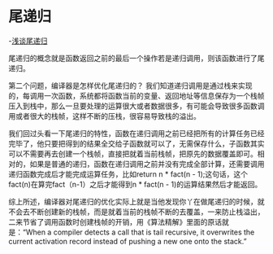 # 尾递归

-[浅谈尾递归](http://site.douban.com/196781/widget/notes/12161495/note/262014367/)

尾递归的概念就是函数返回之前的最后一个操作若是递归调用，则该函数进行了尾递归。

第二个问题，编译器是怎样优化尾递归的？
我们知道递归调用是通过栈来实现的，每调用一次函数，系统都将函数当前的变量、返回地址等信息保存为一个栈帧压入到栈中，那么一旦要处理的运算很大或者数据很多，有可能会导致很多函数调用或者很大的栈帧，这样不断的压栈，很容易导致栈的溢出。

我们回过头看一下尾递归的特性，函数在递归调用之前已经把所有的计算任务已经完毕了，他只要把得到的结果全交给子函数就可以了，无需保存什么，子函数其实可以不需要再去创建一个栈帧，直接把就着当前栈帧，把原先的数据覆盖即可。相对的，如果是普通的递归，函数在递归调用之前并没有完成全部计算，还需要调用递归函数完成后才能完成运算任务，比如return n * fact(n - 1);这句话，这个fact(n)在算完fact（n-1）之后才能得到n * fact(n - 1)的运算结果然后才能返回。

综上所述，编译器对尾递归的优化实际上就是当他发现你丫在做尾递归的时候，就不会去不断创建新的栈帧，而是就着当前的栈帧不断的去覆盖，一来防止栈溢出，二来节省了调用函数时创建栈帧的开销，用《算法精解》里面的原话就是：“When a compiler detects a call that is tail recursive, it overwrites the current activation record instead of pushing a new one onto the stack.”
